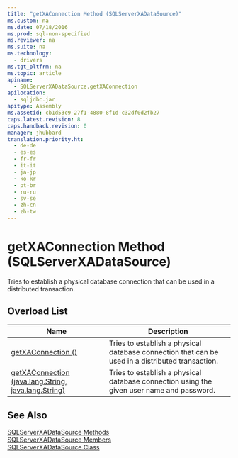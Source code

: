 ```yaml
---
title: "getXAConnection Method (SQLServerXADataSource)"
ms.custom: na
ms.date: 07/18/2016
ms.prod: sql-non-specified
ms.reviewer: na
ms.suite: na
ms.technology: 
  - drivers
ms.tgt_pltfrm: na
ms.topic: article
apiname: 
  - SQLServerXADataSource.getXAConnection
apilocation: 
  - sqljdbc.jar
apitype: Assembly
ms.assetid: cb1d53c9-27f1-4880-8f1d-c32df0d2fb27
caps.latest.revision: 8
caps.handback.revision: 0
manager: jhubbard
translation.priority.ht: 
  - de-de
  - es-es
  - fr-fr
  - it-it
  - ja-jp
  - ko-kr
  - pt-br
  - ru-ru
  - sv-se
  - zh-cn
  - zh-tw
---
```

# getXAConnection Method (SQLServerXADataSource)
  Tries to establish a physical database connection that can be used in a distributed transaction.  
  
## Overload List  
  
|Name|Description|  
|----------|-----------------|  
|[getXAConnection ()](../content/getXAConnection-Method---.md)|Tries to establish a physical database connection that can be used in a distributed transaction.|  
|[getXAConnection (java.lang.String, java.lang.String)](../content/getXAConnection-Method--java.lang.String--java.lang.String-.md)|Tries to establish a physical database connection using the given user name and password.|  
  
## See Also  
 [SQLServerXADataSource Methods](../content/SQLServerXADataSource-Methods.md)   
 [SQLServerXADataSource Members](../content/SQLServerXADataSource-Members.md)   
 [SQLServerXADataSource Class](../content/SQLServerXADataSource-Class.md)  
  
  